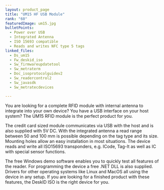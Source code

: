 ```yaml
---
layout: product_page
title: "UM15 HF USB Module"
rank: "60"
featuredImage: um15.jpg
bulletPoints:
  - Power over USB
  - Integrated Antenna
  - ISO 15693 compatible
  - Reads and writes NFC type 5 tags
linked_files:
  - Ds_um15
  - Fw_deskid_iso
  - Sw_firmwareupdatetool
  - Sw_metraterm
  - Doc_isoprotocolguidev2
  - Sw_readercontrol2
  - Sw_javasdk
  - Sw_metratecdevices

---
```

You are looking for a complete RFID module with internal antenna to integrate into your own device? You have a USB interface on your host system? The UM15 RFID module is the perfect product for you.

The credit card sized module communicates via USB with the host and is also supplied with 5V DC. With the integrated antenna a read range between 50 and 100 mm is possible depending on the tag type and its size. Mounting holes allow an easy installation in most situations. The device reads and write all ISO15693 transponders, e.g. ICode, Tag-It as well as IC with special sensor functions.

The free Windows demo software enables you to quickly test all features of the reader. For programming the device a free .NET DLL is also supplied. Drivers for other operating systems like Linux and MacOS all using the device in any setup. If you are looking for a finished product with these features, the DeskID ISO is the right device for you.
